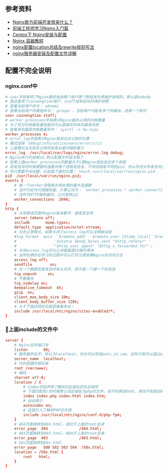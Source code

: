 ## 参考资料
- [Nginx能为前端开发带来什么？](http://imweb.io/topic/56386972d12b230c26e1a17d)
- [前端工程师学习Nginx入门篇](http://cnt1992.xyz/2016/03/18/simple-intro-to-nginx/)
- [Centos下 Nginx安装与配置](https://www.jianshu.com/p/d5114a2a2052)
- [Nginx 容器教程](http://www.ruanyifeng.com/blog/2018/02/nginx-docker.html)
- [nginx配置location总结及rewrite规则写法](http://seanlook.com/2015/05/17/nginx-location-rewrite/)
- [nginx服务器安装及配置文件详解](http://seanlook.com/2015/05/17/nginx-install-and-config/)

## 配置不完全说明
### nginx.conf中
```conf
# user字段表明了Nginx服务是由哪个用户哪个群组来负责维护进程的，默认是nobody
# 我这里用了cainengtian用户，staff组来启动并维护进程
# 查看当前用户命令： whoami
# 查看当前用户所属组命令： groups ，当前用户可能有多个所属组，选第一个即可
user cainengtian staff;
# worker_processes字段表示Nginx服务占用的内核数量
# 为了充分利用服务器性能你可以直接写你本机最高内核
# 查看本机最高内核数量命令： sysctl -n hw.ncpu
worker_processes 4;
# error_log字段表示Nginx错误日志记录的位置
# 模式选择：debug/info/notice/warn/error/crit
# 上面模式从左到右记录的信息从最详细到最少
error_log  /usr/local/var/logs/nginx/error.log debug;
# Nginx执行的进程id,默认配置文件是注释了
# 如果上面worker_processes的数量大于1那Nginx就会启动多个进程
# 而发信号的时候需要知道要向哪个进程发信息，不同进程有不同的pid，所以写进文件发信号比较简单
# 你只需要手动创建，比如我下面的位置： touch /usr/local/var/run/nginx.pid
pid  /usr/local/var/run/nginx.pid;
events {
    # 每一个worker进程能并发处理的最大连接数
    # 当作为反向代理服务器，计算公式为： `worker_processes * worker_connections / 4`
    # 当作为HTTP服务器时，公式是除以2
    worker_connections  2048;
}
http {
    # 关闭错误页面的nginx版本数字，提高安全性
    server_tokens off;
    include       mime.types;
    default_type  application/octet-stream;
    # 日志记录格式，如果关闭了access_log可以注释掉这段
    #log_format  main  '$remote_addr - $remote_user [$time_local] "$request" '
    #                 '$status $body_bytes_sent "$http_referer" '
    #                '"$http_user_agent" "$http_x_forwarded_for"';
    # 关闭access_log可以让读取磁盘IO操作更快
    # 当然如果你在学习的过程中可以打开方便查看Nginx的访问日志
    access_log off;
    sendfile        on;
    # 在一个数据包里发送所有头文件，而不是一个接一个的发送
    tcp_nopush     on;
    # 不要缓存
    tcp_nodelay on;
    keepalive_timeout  65;
    gzip  on;
    client_max_body_size 10m;
    client_body_buffer_size 128k;
    # 关于下面这段在后面紧接着来谈！
    include /usr/local/etc/nginx/sites-enabled/*;
}
```
### 上面include的文件中
```conf
server {
    # Nginx监听端口号
    listen       80;
    # 服务器的名字，默认为localhost，你也可以写成aotu.jd.com，这样子就可以通过aotu.jd.com来访问
    server_name  localhost;
    # 代码放置的根目录
    root /var/www/;
    # 编码
    charset utf-8;    
    location / {
        # index字段声明了解析的后缀名的先后顺序
        # 下面匹配到/的时候默认找后缀名为php的文件，找不到再找html，再找不到就找htm
        index index.php index.html index.htm;
        # 自动索引
        autoindex on;
        # 这里引入了解析PHP的东西
        include /usr/local/etc/nginx/conf.d/php-fpm;
    }    
    # 404页面跳转到404.html，相对于上面的root目录
    error_page  404              /404.html;
    # 403页面跳转到403.html，相对于上面的root目录
    error_page  403              /403.html;
    # 50x页面跳转到50x.html
    error_page   500 502 503 504  /50x.html;
    location = /50x.html {
        root   html;
    }
}
```